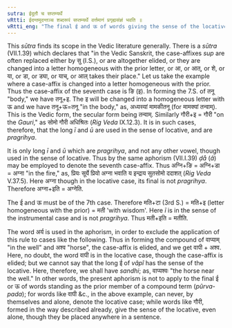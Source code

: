 ```yaml
---
sutra: ईदूतौ च सप्तम्यर्थे
vRtti: ईदन्तमूदन्तञ्च शब्दरूपं सप्तम्यर्थे वर्त्तमानं प्रगृह्यसंज्ञं भवति ॥
vRtti_eng: "The final ई and ऊ of words giving the sense of the locative case are _pragrihya_."
---
```

This _sūtra_ finds its scope in the Vedic literature generally. There is a _sūtra_ (VII.1.39) which declares that "in the Vedic Sanskrit, the case-affixes _sup_ are often replaced either by सु (I.S.), or are altogether elided, or they are changed into a letter homogeneous with the prior letter, or आ, or आत्, or शे, or या, or डा, or ड्या, or याच्, or आल् takes their place." Let us take the example where a case-affix is changed into a letter homogeneous with the prior. Thus the case-affix of the seventh case is ङि (इ). In forming the 7.S. of तनू "body," we have तनू+इ. The इ will be changed into a homogeneous letter with ऊ and we have तनू+ऊ=तनू "in the body," as, अध्यस्यां मामकीतनू (for मामक्यां तन्वाम्). This is the Vedic form, the secular form being तन्वाम्. Similarly गौरी+इ = गौरी "on the _Gauri_," as सोमो गौरी अधिश्रितः (_Rig_ _Veda_ IX.12.3). It is in such cases, therefore, that the long _ī_ and _ū_ are used in the sense of locative, and are _pragrihya_.

It is only long _ī_ and _ū_ which are _pragrihya_, and not any other vowel, though used in the sense of locative. Thus by the same aphorism (VII.I.39) _ḍå_ (_â_) may be employed to denote the seventh case-affix. Thus अग्नि+ङि = अग्नि+डा = अग्ना "in the fire," as, प्रियः सूर्ये प्रियो अग्ना भवाति य इन्द्राय सुतसोमो ददाशत् (_Rig_ _Veda_ V.37.5). Here अग्ना though in the locative case, its final is not _pragrihya_. Therefore अग्ना+इति = अग्नेति.

The ई and ऊ must be of the 7th case. Therefore मति+टा (3rd S.) = मति+इ (letter homogeneous with the prior) = मती 'with wisdom'. Here _ī_ is in the sense of the instrumental case and is not _pragrihya_. Thus मती+इति = मतीति.

The word अर्य is used in the aphorism, in order to exclude the application of this rule to cases like the following. Thus in forming the compound of वाप्याम् "in the well" and अश्व "horse", the case-affix is elided, and we get वापी + अश्व. Here, no doubt, the word वापी is in the locative case, though the case-affix is elided; but we cannot say that the long ई of _vâpî_ has the sense of the locative. Here, therefore, we shall have _sandhi_; as, वाप्यश्वः "the horse near the well." In other words, the present aphorism is not to apply to the final ई or ऊ of words standing as the prior member of a compound term (_pûrva_-_pada_); for words like वापी &c., in the above example, can never, by themselves and alone, denote the locative case; while words like गौरी, formed in the way described already, give the sense of the locative, even alone, though they be placed anywhere in a sentence.

